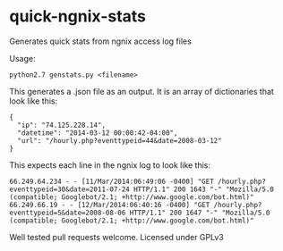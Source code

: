 quick-ngnix-stats
=================

Generates quick stats from ngnix access log files

Usage:

    python2.7 genstats.py <filename>

This generates a <filename>.json file as an output.  It is an array of dictionaries that look like this:

    {
      "ip": "74.125.228.14",
      "datetime": "2014-03-12 00:00:42-04:00",
      "url": "/hourly.php?eventtypeid=44&date=2008-03-12"
    }
    
This expects each line in the ngnix log to look like this:

    66.249.64.234 - - [11/Mar/2014:06:49:06 -0400] "GET /hourly.php?eventtypeid=30&date=2011-07-24 HTTP/1.1" 200 1643 "-" "Mozilla/5.0 (compatible; Googlebot/2.1; +http://www.google.com/bot.html)"        66.249.66.19 - - [12/Mar/2014:06:40:16 -0400] "GET /hourly.php?eventtypeid=5&date=2008-08-06 HTTP/1.1" 200 1647 "-" "Mozilla/5.0 (compatible; Googlebot/2.1; +http://www.google.com/bot.html)"
    
Well tested pull requests welcome.  Licensed under GPLv3
